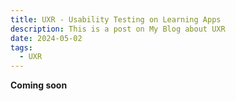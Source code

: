 ```yaml
---
title: UXR - Usability Testing on Learning Apps
description: This is a post on My Blog about UXR
date: 2024-05-02
tags:
  - UXR
---
```


**Coming soon**


